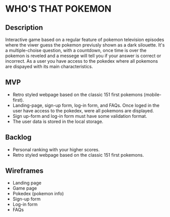 # WHO'S THAT POKEMON

## Description
Interactive game based on a regular feature of pokemon television episodes where the viwer guess the pokemon previusly shown as a dark silouette. It's a multiple-choise question, with a countdown, once time is over the pokemon is reveled and a messege will tell you if your answer is correct or incorrect. As a user you have access to the pokedex where all pokemons are dispayed with its main characteristics.


## MVP
- Retro styled webpage based on the classic 151 first pokemons (mobile-first).
- Landing-page, sign-up form, log-in form, and FAQs. Once loged in the user have access to the pokedex, were all pokemons are displayed. 
- Sign up-form and log-in form must have some validation format.
- The user data is stored in the local storage.


## Backlog
- Personal ranking with your higher scores. 
- Retro styled webpage based on the classic 151 first pokemons.


## Wireframes
- Landing page
- Game page
- Pokedex (pokemon info)
- Sign-up form
- Log-in form
- FAQs

